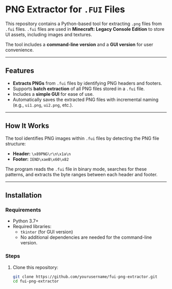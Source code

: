 # PNG Extractor for `.FUI` Files

This repository contains a Python-based tool for extracting `.png` files from `.fui` files. `.fui` files are used in **Minecraft: Legacy Console Edition** to store UI assets, including images and textures.

The tool includes a **command-line version** and a **GUI version** for user convenience.

---

## Features

- **Extracts PNGs** from `.fui` files by identifying PNG headers and footers.
- Supports **batch extraction** of all PNG files stored in a `.fui` file.
- Includes a **simple GUI** for ease of use.
- Automatically saves the extracted PNG files with incremental naming (e.g., `ui1.png`, `ui2.png`, etc.).

---

## How It Works

The tool identifies PNG images within `.fui` files by detecting the PNG file structure:

- **Header:** `\x89PNG\r\n\x1a\n`
- **Footer:** `IEND\xaeB\x60\x82`

The program reads the `.fui` file in binary mode, searches for these patterns, and extracts the byte ranges between each header and footer.

---

## Installation

### Requirements

- Python 3.7+
- Required libraries:
  - `tkinter` (for GUI version)
  - No additional dependencies are needed for the command-line version.

### Steps

1. Clone this repository:
   ```bash
   git clone https://github.com/yourusername/fui-png-extractor.git
   cd fui-png-extractor
